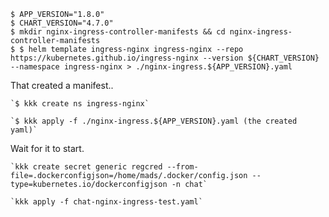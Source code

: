     $ APP_VERSION="1.8.0"
    $ CHART_VERSION="4.7.0"
    $ mkdir nginx-ingress-controller-manifests && cd nginx-ingress-controller-manifests
    $ $ helm template ingress-nginx ingress-nginx --repo https://kubernetes.github.io/ingress-nginx --version ${CHART_VERSION} --namespace ingress-nginx > ./nginx-ingress.${APP_VERSION}.yaml
That created a manifest..

    `$ kkk create ns ingress-nginx`

    `$ kkk apply -f ./nginx-ingress.${APP_VERSION}.yaml (the created yaml)`
Wait for it to start.     

    `kkk create secret generic regcred --from-file=.dockerconfigjson=/home/mads/.docker/config.json --type=kubernetes.io/dockerconfigjson -n chat`

    `kkk apply -f chat-nginx-ingress-test.yaml`
